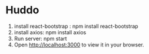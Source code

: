 # Huddo

1. install react-bootstrap : npm install react-bootstrap
2. install axios: npm install axios
3. Run server: npm start
4. Open [http://localhost:3000](http://localhost:3000) to view it in your browser.
